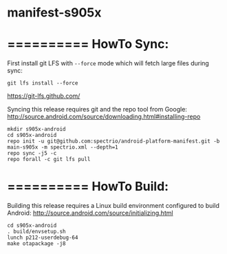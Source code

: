 # manifest-s905x

==========
HowTo Sync:
==========

First install git LFS with `--force` mode which will fetch large files during sync:
```
git lfs install --force
```
https://git-lfs.github.com/

Syncing this release requires git and the repo tool from Google:
http://source.android.com/source/downloading.html#installing-repo

```
mkdir s905x-android
cd s905x-android
repo init -u git@github.com:spectrio/android-platform-manifest.git -b main-s905x -m spectrio.xml --depth=1
repo sync -j5 -c
repo forall -c git lfs pull
```

==========
HowTo Build:
==========

Building this release requires a Linux build environment configured to
build Android: http://source.android.com/source/initializing.html

```
cd s905x-android
. build/envsetup.sh
lunch p212-userdebug-64
make otapackage -j8
```
